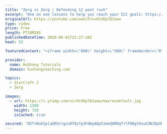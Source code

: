 ```yaml
---
title: "Zerg vs Zerg | Defending 12 pool rush"
excerpt: "One on one lessons to help you reach your SC2 goals: https://www.hushangcoaching.com ------------------------------------------------------------------------------------------------------- In this guide we take a look at how to defend one of the most infamous \"zerg rushes\" in sc2: the 12 pool. This rush"
originalUrl: https://youtube.com/watch?v=HiVKp7Q1aow
type: video
price: Free
length: PT10M28S
publishedDateTime: 2020-06-01T22:27:10Z
heat: 52

featuredContent: "<iframe width=\"800\" height=\"500\" frameborder=\"0\" src=\"https://www.youtube.com/embed/HiVKp7Q1aow\" allow=\"accelerometer; autoplay; encrypted-media; gyroscope; picture-in-picture\" allowfullscreen></iframe>"

provider:
  name: HuShang Tutorials
  domain: hushangcoaching.com

topics:
  - StarCraft 2
  - Zerg

images:
  - url: https://i.ytimg.com/vi/HiVKp7Q1aow/maxresdefault.jpg
    width: 1280
    height: 720
    isCached: true

secured: "D5T+Bak5plaGRUctgzuRfQzYp3FdKpA8pS1meQAMQqT+lFUNgYdvuX3NJ8pXRVGsHjuE3BfYTNWarKhGpjIw5gttAZMtve4h/yfjYKKmE55TCQUBqsRh5nRCzzfzdO4p9iEVDHsWOqmZV24AQk+cb0cqxhwFILPGLvsYOlTlBRfJ2V96jSZrsuUBL6R9SndNInDDe9bgegoc+g809UYx5MW9GIZW5YNE8fHy3BApC4szR6VsiHpytESJ/Nv/+KaaPp3Qovj9bshZsqPFlEaAtOUJKeWKSBqofcuGtTTAZHNxBqYCqf485MQx3k2FItI7kpPo5lG3s+CoF74M/Y40Yp9bgMFYYk6cosNTC8TS0hesKUOsaxCKAb/W+KSkY/JGcKClxA0Zbl0htgQbL8Qvl91AqfgvUWMiM4rzundXfxc=;XXEyV9G76O3gqMeSm2kxdQ=="
---
```


